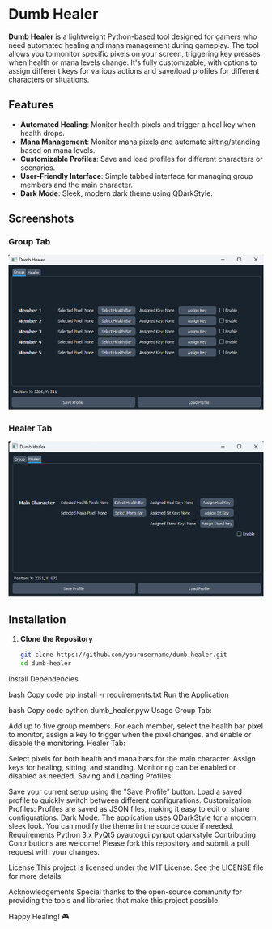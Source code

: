 # Dumb Healer

**Dumb Healer** is a lightweight Python-based tool designed for gamers who need automated healing and mana management during gameplay. The tool allows you to monitor specific pixels on your screen, triggering key presses when health or mana levels change. It's fully customizable, with options to assign different keys for various actions and save/load profiles for different characters or situations.

## Features

- **Automated Healing**: Monitor health pixels and trigger a heal key when health drops.
- **Mana Management**: Monitor mana pixels and automate sitting/standing based on mana levels.
- **Customizable Profiles**: Save and load profiles for different characters or scenarios.
- **User-Friendly Interface**: Simple tabbed interface for managing group members and the main character.
- **Dark Mode**: Sleek, modern dark theme using QDarkStyle.

## Screenshots

### Group Tab
![Group Tab](https://github.com/nullservices/DumbHealer/blob/main/Members.png)  <!-- Replace with your group tab image -->

### Healer Tab
![Healer Tab](https://github.com/nullservices/DumbHealer/blob/main/Healer.png)  <!-- Replace with your healer tab image -->


## Installation

1. **Clone the Repository**
   ```bash
   git clone https://github.com/yourusername/dumb-healer.git
   cd dumb-healer
Install Dependencies

bash
Copy code
pip install -r requirements.txt
Run the Application

bash
Copy code
python dumb_healer.pyw
Usage
Group Tab:

Add up to five group members. For each member, select the health bar pixel to monitor, assign a key to trigger when the pixel changes, and enable or disable the monitoring.
Healer Tab:

Select pixels for both health and mana bars for the main character. Assign keys for healing, sitting, and standing. Monitoring can be enabled or disabled as needed.
Saving and Loading Profiles:

Save your current setup using the "Save Profile" button. Load a saved profile to quickly switch between different configurations.
Customization
Profiles: Profiles are saved as JSON files, making it easy to edit or share configurations.
Dark Mode: The application uses QDarkStyle for a modern, sleek look. You can modify the theme in the source code if needed.
Requirements
Python 3.x
PyQt5
pyautogui
pynput
qdarkstyle
Contributing
Contributions are welcome! Please fork this repository and submit a pull request with your changes.

License
This project is licensed under the MIT License. See the LICENSE file for more details.

Acknowledgements
Special thanks to the open-source community for providing the tools and libraries that make this project possible.

Happy Healing! 🎮
